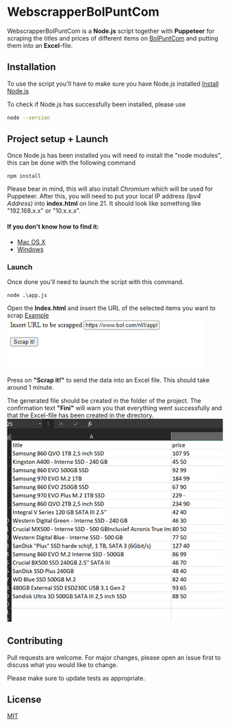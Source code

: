 # WebscrapperBolPuntCom

WebscrapperBolPuntCom is a __Node.js__ script together with __Puppeteer__ for scraping the titles and prices of different items on [BolPuntCom](https://www.bol.com/) and putting them into an __Excel__-file.


## Installation

To use the script you'll have to make sure you have Node.js installed
[Install Node.js ](https://nodejs.org/en/download/)

To check if Node.js has successfully been installed, please use
```bash
node --version
```


## Project setup + Launch

Once Node.js has been installed you will need to install the "node modules", this can be done with the following command

```
npm install
```

Please bear in mind, this will also install _Chromium_ which will be used for Puppeteer.
After this, you will need to put your local IP address _(Ipv4 Address)_ into __index.html__ on line 21.
It should look like something like "192.168.x.x" or "10.x.x.x".
#### If you don't know how to find it:
* [Mac OS X](https://osxdaily.com/2010/11/21/find-ip-address-mac/)
* [Windows](https://support.microsoft.com/en-us/help/4026518/windows-10-find-your-ip-address/)



### Launch
Once done you'll need to launch the script with this command.

```
node .\app.js
```

Open the __Index.html__ and insert the URL of the selected items you want to scrap
[Example](https://www.bol.com/nl/l/apple-iphones/N/4010+4294862300/?ruleRedirect=1&sI=Iphone&variants=)
![](img/Screenshot_1.png)

Press on __"Scrap it!"__ to send the data into an Excel file. This should take around 1 minute.

The generated file should be created in the folder of the project.
The confirmation text __"Fini"__ will warn you that everything went successfully and that the Excel-file has been created in the directory.
![](img/Screenshot_2.png)

## Contributing
Pull requests are welcome. For major changes, please open an issue first to discuss what you would like to change.

Please make sure to update tests as appropriate.

## License
[MIT](https://choosealicense.com/licenses/mit/)
